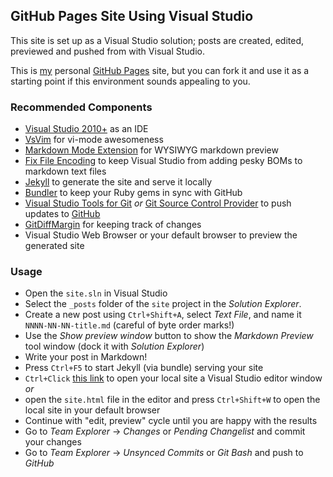 ## GitHub Pages Site Using Visual Studio

This site is set up as a Visual Studio solution; posts are created, edited, previewed and pushed from with Visual Studio.

This is [my](http://ricksladkey.github.io) personal [GitHub Pages](http://pages.github.com/) site, but you can fork it and use it as a starting point if this environment sounds appealing to you.

### Recommended Components

* [Visual Studio 2010+](http://www.visualstudio.com/) as an IDE
* [VsVim](https://github.com/jaredpar/VsVim) for vi-mode awesomeness
* [Markdown Mode Extension](https://github.com/NoahRic/MarkdownMode) for WYSIWYG markdown preview
* [Fix File Encoding](http://vlasovstudio.com/fix-file-encoding/) to keep Visual Studio from adding pesky BOMs to markdown text files
* [Jekyll](https://github.com/jekyll/jekyll) to generate the site and serve it locally
* [Bundler](https://github.com/bundler/bundler/) to keep your Ruby gems in sync with GitHub
* [Visual Studio Tools for Git](http://visualstudiogallery.msdn.microsoft.com/abafc7d6-dcaa-40f4-8a5e-d6724bdb980c) _or_ [Git Source Control Provider](https://github.com/yysun/Git-Source-Control-Provider) to push updates to [GitHub](https://github.com)
* [GitDiffMargin](https://github.com/laurentkempe/GitDiffMargin) for keeping track of changes
* Visual Studio Web Browser or your default browser to preview the generated site

### Usage

* Open the `site.sln` in Visual Studio
* Select the `_posts` folder of the `site` project in the _Solution Explorer_.
* Create a new post using `Ctrl+Shift+A`, select _Text File_, and name it `NNNN-NN-NN-title.md` (careful of byte order marks!)
* Use the _Show preview window_ button to show the _Markdown Preview_ tool window (dock it with _Solution Explorer_)
* Write your post in Markdown!
* Press `Ctrl+F5` to start Jekyll (via bundle) serving your site
* `Ctrl+Click` [this link](http://localhost:4000/) to open your local site a Visual Studio editor window _or_
* open the `site.html` file in the editor and press `Ctrl+Shift+W` to open the local site in your default browser
* Continue with "edit, preview" cycle until you are happy with the results
* Go to _Team Explorer_ -> _Changes_ or _Pending Changelist_ and commit your changes
* Go to _Team Explorer_ -> _Unsynced Commits_ or _Git Bash_ and push to _GitHub_
